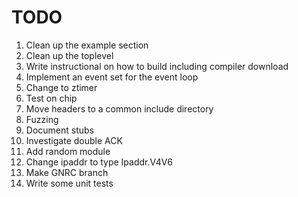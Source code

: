 # TODO #
1. Clean up the example section
2. Clean up the toplevel
3. Write instructional on how to build including compiler download
4. Implement an event set for the event loop
5. Change to ztimer
6. Test on chip
7. Move headers to a common include directory
8. Fuzzing
9. Document stubs
10. Investigate double ACK
11. Add random module
12. Change ipaddr to type Ipaddr.V4V6
13. Make GNRC branch
14. Write some unit tests